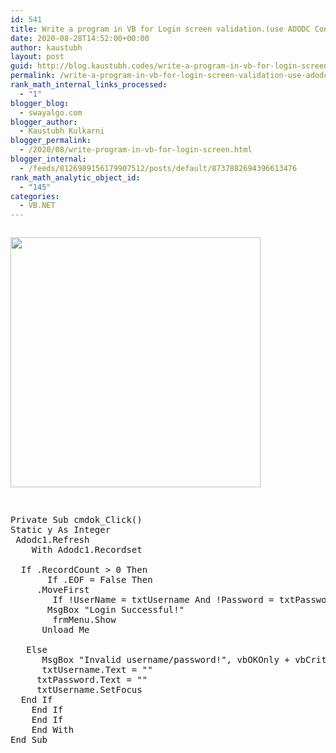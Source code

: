 ```yaml
---
id: 541
title: Write a program in VB for Login screen validation.(use ADODC Control)
date: 2020-08-28T14:52:00+00:00
author: kaustubh
layout: post
guid: http://blog.kaustubh.codes/write-a-program-in-vb-for-login-screen-validation-use-adodc-control/
permalink: /write-a-program-in-vb-for-login-screen-validation-use-adodc-control/
rank_math_internal_links_processed:
  - "1"
blogger_blog:
  - swayalgo.com
blogger_author:
  - Kaustubh Kulkarni
blogger_permalink:
  - /2020/08/write-program-in-vb-for-login-screen.html
blogger_internal:
  - /feeds/8126989156179907512/posts/default/8737882694396613476
rank_math_analytic_object_id:
  - "145"
categories:
  - VB.NET
---
```

<div style="clear: both;">
  <a href="https://1.bp.blogspot.com/-YnfOMnS5bjw/X0kaBOpuYdI/AAAAAAAAfhE/Ca-tRJoqtt4vRZ5UPN5aYm1hNCqd6bEIQCLcBGAsYHQ/s316/1.png" style="display: block; padding: 1em 0; text-align: none;"><img alt="" border="0" width="400" data-original-height="230" data-original-width="316" src="https://1.bp.blogspot.com/-YnfOMnS5bjw/X0kaBOpuYdI/AAAAAAAAfhE/Ca-tRJoqtt4vRZ5UPN5aYm1hNCqd6bEIQCLcBGAsYHQ/s400/1.png" /></a>
</div>

<pre><br />Private Sub cmdok_Click()<br />Static y As Integer<br /> Adodc1.Refresh<br />	With Adodc1.Recordset<br />	<br />	If .RecordCount > 0 Then<br />		 If .EOF = False Then<br />		.MoveFirst<br />		If !UserName = txtUsername And !Password = txtPassword Then<br />		MsgBox "Login Successful!"<br />		frmMenu.Show<br />		Unload Me<br /><br />	Else<br />		MsgBox "Invalid username/password!", vbOKOnly + vbCritical, "Access denied!"<br />		txtUsername.Text = ""<br />		txtPassword.Text = ""<br />		txtUsername.SetFocus<br />	End If<br />	End If<br />	End If<br />	End With<br />End Sub<br /><br /><br /><br /><br /><br /><br /><br /><br /></pre>
